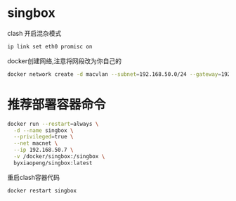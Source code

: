 # singbox

clash
开启混杂模式
``` sh
ip link set eth0 promisc on
```
docker创建网络,注意将网段改为你自己的
``` sh
docker network create -d macvlan --subnet=192.168.50.0/24 --gateway=192.168.50.1 -o parent=eth0 macnet
```
# 推荐部署容器命令
``` sh
docker run --restart=always \
  -d --name singbox \
  --privileged=true \
  --net macnet \
  --ip 192.168.50.7 \
  -v /docker/singbox:/singbox \
  byxiaopeng/singbox:latest
```

重启clash容器代码
``` sh
docker restart singbox
```
